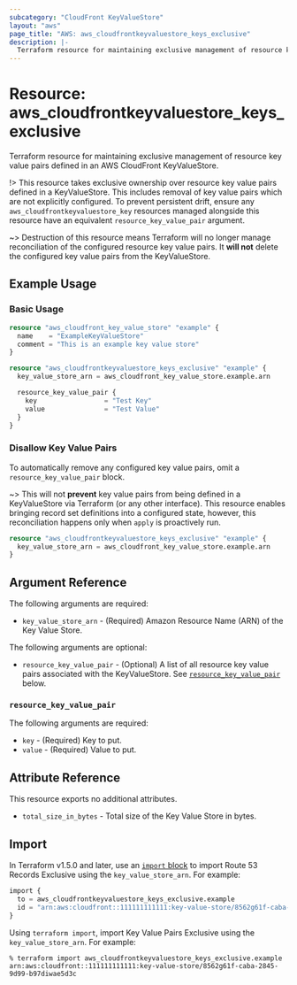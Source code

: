 ```yaml
---
subcategory: "CloudFront KeyValueStore"
layout: "aws"
page_title: "AWS: aws_cloudfrontkeyvaluestore_keys_exclusive"
description: |-
  Terraform resource for maintaining exclusive management of resource key value pairs defined in an AWS CloudFront KeyValueStore.
---
```

# Resource: aws_cloudfrontkeyvaluestore_keys_exclusive

Terraform resource for maintaining exclusive management of resource key value pairs defined in an AWS CloudFront KeyValueStore.

!> This resource takes exclusive ownership over resource key value pairs defined in a KeyValueStore. This includes removal of key value pairs which are not explicitly configured. To prevent persistent drift, ensure any `aws_cloudfrontkeyvaluestore_key` resources managed alongside this resource have an equivalent `resource_key_value_pair` argument.

~> Destruction of this resource means Terraform will no longer manage reconciliation of the configured resource key value pairs. It __will not__ delete the configured key value pairs from the KeyValueStore.

## Example Usage

### Basic Usage

```terraform
resource "aws_cloudfront_key_value_store" "example" {
  name    = "ExampleKeyValueStore"
  comment = "This is an example key value store"
}

resource "aws_cloudfrontkeyvaluestore_keys_exclusive" "example" {
  key_value_store_arn = aws_cloudfront_key_value_store.example.arn

  resource_key_value_pair {
    key                 = "Test Key"
    value               = "Test Value"
  }
}
```

### Disallow Key Value Pairs

To automatically remove any configured key value pairs, omit a `resource_key_value_pair` block.

~> This will not __prevent__ key value pairs from being defined in a KeyValueStore via Terraform (or any other interface). This resource enables bringing record set definitions into a configured state, however, this reconciliation happens only when `apply` is proactively run.

```terraform
resource "aws_cloudfrontkeyvaluestore_keys_exclusive" "example" {
  key_value_store_arn = aws_cloudfront_key_value_store.example.arn
}
```

## Argument Reference

The following arguments are required:

* `key_value_store_arn` - (Required) Amazon Resource Name (ARN) of the Key Value Store.

The following arguments are optional:

* `resource_key_value_pair` - (Optional) A list of all resource key value pairs associated with the KeyValueStore.
See [`resource_key_value_pair`](#resource_key_value_pair) below.

### `resource_key_value_pair`

The following arguments are required:

* `key` - (Required) Key to put.
* `value` - (Required) Value to put.

## Attribute Reference

This resource exports no additional attributes.

* `total_size_in_bytes` - Total size of the Key Value Store in bytes.

## Import

In Terraform v1.5.0 and later, use an [`import` block](https://developer.hashicorp.com/terraform/language/import) to import Route 53 Records Exclusive using the `key_value_store_arn`. For example:

```terraform
import {
  to = aws_cloudfrontkeyvaluestore_keys_exclusive.example
  id = "arn:aws:cloudfront::111111111111:key-value-store/8562g61f-caba-2845-9d99-b97diwae5d3c"
}
```

Using `terraform import`, import Key Value Pairs Exclusive using the `key_value_store_arn`. For example:

```console
% terraform import aws_cloudfrontkeyvaluestore_keys_exclusive.example arn:aws:cloudfront::111111111111:key-value-store/8562g61f-caba-2845-9d99-b97diwae5d3c
```
